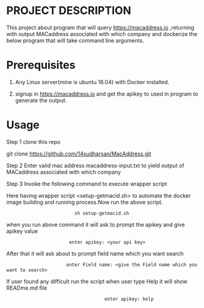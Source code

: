 PROJECT DESCRIPTION
============================

   This project about program that will query https://macaddress.io ,returning with output MACaddress associated with which company and dockerize the below program that will take command line arguments.
   
Prerequisites
==========================
  1. Any Linux server(mine is ubuntu 18.04) with Docker installed.
  
  2. signup in https://macaddress.io and get the apikey to used in program to generate the output.


Usage
==========================

Step 1  clone this repo

git clone https://github.com/14sudharsan/MacAddress.git

Step 2 Enter valid mac address  macaddress-input.txt  to yield output of MACaddress associated with which company 
        

Step 3 Invoke the following command to execute wrapper script 


Here having wrapper script <setup-getmacid.sh> to automate the docker image building and running process.Now run the above script.

                             sh setup-getmacid.sh  

   when you run above command it will ask to prompt the apikey and give apikey value 
     
                           enter apikey: <your api key>

   After that it will ask about to prompt field name which you want search
   
                          enter Field name: <give the Field name which you want to search>                         

   

 If user found any difficult run the script when user type Help it will show READme.md file
    
                                        enter apikey: help
     



